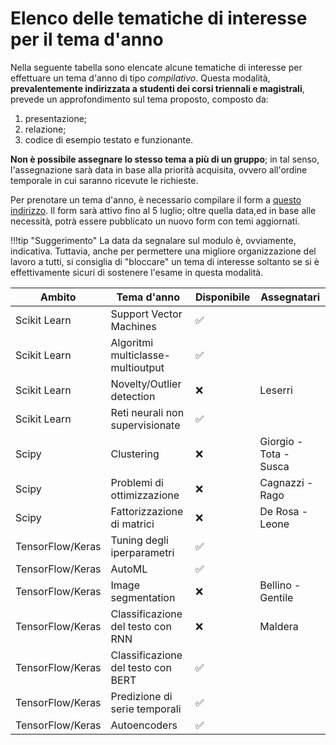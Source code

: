 # Elenco delle tematiche di interesse per il tema d'anno

Nella seguente tabella sono elencate alcune tematiche di interesse per effettuare un tema d'anno di tipo *compilativo*. Questa modalità, **prevalentemente indirizzata a studenti dei corsi triennali e magistrali**, prevede un approfondimento sul tema proposto, composto da:

1. presentazione;
2. relazione;
3. codice di esempio testato e funzionante.

**Non è possibile assegnare lo stesso tema a più di un gruppo**; in tal senso, l'assegnazione sarà data in base alla priorità acquisita, ovvero all'ordine temporale in cui saranno ricevute le richieste.

Per prenotare un tema d'anno, è necessario compilare il form a [questo indirizzo](https://forms.office.com/Pages/ResponsePage.aspx?id=w40yxt-vzkCEbTJu6thtSVfdZxxDnWhIlC6w5g4aktJUNEFURkJTNU9FQU80U0s2QlVLUDVEODhWUy4u). Il form sarà attivo fino al 5 luglio; oltre quella data,ed in base alle necessità, potrà essere pubblicato un nuovo form con temi aggiornati.

!!!tip "Suggerimento"
    La data da segnalare sul modulo è, ovviamente, indicativa. Tuttavia, anche per permettere una migliore organizzazione del lavoro a tutti, si consiglia di "bloccare" un tema di interesse soltanto se si è effettivamente sicuri di sostenere l'esame in questa modalità.

| Ambito | Tema d'anno | Disponibile | Assegnatari |
| ------ | ----------- | ----------- | ----------- |
| Scikit Learn | Support Vector Machines | :white_check_mark: | |
| Scikit Learn | Algoritmi multiclasse-multioutput | :white_check_mark: | |
| Scikit Learn | Novelty/Outlier detection | :x: | Leserri |
| Scikit Learn | Reti neurali non supervisionate | :white_check_mark: | |
| Scipy | Clustering | :x: | Giorgio - Tota - Susca |
| Scipy | Problemi di ottimizzazione | :x: | Cagnazzi - Rago |
| Scipy | Fattorizzazione di matrici | :x: | De Rosa - Leone |
| TensorFlow/Keras | Tuning degli iperparametri | :white_check_mark: | |
| TensorFlow/Keras | AutoML | :white_check_mark: | |
| TensorFlow/Keras | Image segmentation | :x: | Bellino - Gentile |
| TensorFlow/Keras | Classificazione del testo con RNN | :x: | Maldera |
| TensorFlow/Keras | Classificazione del testo con BERT | :white_check_mark: | |
| TensorFlow/Keras | Predizione di serie temporali | :white_check_mark: | |
| TensorFlow/Keras | Autoencoders | :white_check_mark: | |
